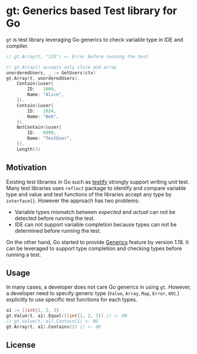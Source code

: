 # gt: Generics based Test library for Go

`gt` is test library leveraging Go generics to check variable type in IDE and compiler.

```go
// gt.Array(t, "123") <- Error before running the test

// gt.Array() accepts only slice and array
unorderedUsers, _ := GetUsers(ctx)
gt.Array(t, unorderedUsers).
    Contain(&user{
        ID:   1000,
        Name: "Alice",
    }).
    Contain(&user{
        ID:   1024,
        Name: "Bob",
    }).
    NotContain(&user{
        ID:   9999,
        Name: "TestUser",
    }).
    Length(3)
```

## Motivation

Existing test libraries in Go such as [testify](https://github.com/stretchr/testify) strongly support writing unit test. Many test libraries uses `reflect` package to identify and compare variable type and value and test functions of the libraries accept any type by `interface{}`. However the approach has two problems:

- Variable types mismatch between _expected_ and _actual_ can not be detected before running the test.
- IDE can not support variable completion because types can not be determined before running the test.

On the other hand, Go started to provide [Generics](https://go.dev/doc/tutorial/generics) feature by version 1.18. It can be leveraged to support type completion and checking types before running a test.

## Usage

In many cases, a developer does not care Go generics in using `gt`. However, a developer need to specify generic type (`Value`, `Array`, `Map`, `Error`, etc.) explicitly to use specific test functions for each types.

```go
a1 := []int{1, 2, 3}
gt.Value(t, a1).Equal([]int{1, 2, 3}) // <- OK
// gt.Value(t, a1).Contain(1) <- NG
gt.Array(t, a1).Contains(1) // <- OK
```

## License

